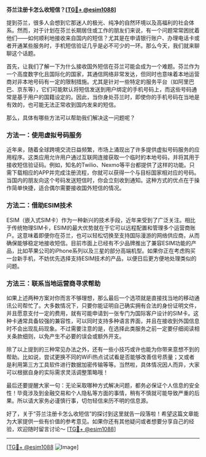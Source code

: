 **芬兰注册卡怎么收短信？[[TG💪+ @esim1088](https://t.me/s/esim1088)]**

提到芬兰，很多人会想到它那迷人的极光、纯净的自然环境以及高福利的社会体系。然而，对于计划在芬兰长期居住或工作的朋友们来说，有一个问题常常困扰着他们——如何顺利地接收来自国内的短信？尤其是在申请银行账户、办理电话卡或者开通某些服务时，手机短信验证几乎是必不可少的一环。那么今天，我们就来聊聊这个话题。

首先，让我们了解一下为什么接收国外短信在芬兰可能会成为一个难题。芬兰作为一个高度数字化且国际化的国家，其通信网络非常发达，但同时也意味着本地运营商对非本地号码有一定的限制措施。尤其是针对一些特定的服务平台（如阿里巴巴、京东等），它们可能默认将短信发送到用户绑定的手机号码上，而这些号码通常是基于用户的国籍设定的。因此，当你身处芬兰时，即使你的手机号码在当地是有效的，也可能无法正常收到国内发来的短信。

那么，具体有哪些方法可以帮助我们解决这一问题呢？

### 方法一：使用虚拟号码服务

近年来，随着全球跨境交流日益频繁，市场上涌现出了许多提供虚拟号码服务的应用程序。这类应用允许用户通过互联网连接获取一个临时的本地号码，并将其用于接收短信验证码。例如，知名的Twilio、Nexmo等平台都提供了这样的功能。只需下载相应的APP并完成注册流程，你就可以获得一个与目标国家相对应的号码。当国内的朋友向这个号码发送短信时，你会立刻收到通知。这种方式的优点在于操作简单快捷，适合偶尔需要接收国外短信的情况。

### 方法二：借助ESIM技术

ESIM（嵌入式SIM卡）作为一种新兴的技术手段，近年来受到了广泛关注。相比于传统物理SIM卡，ESIM的最大优势就在于它可以远程配置和管理多个运营商账户。这意味着即便你在芬兰，也可以轻松切换至支持国际漫游的网络供应商，从而确保能够稳定地接收短信。目前市面上已经有不少品牌推出了兼容ESIM功能的产品，比如苹果公司的iPhone系列以及三星的部分高端机型。如果你正在考虑购买一台新手机，不妨优先选择支持ESIM技术的产品，以便日后更方便地处理类似的问题。

### 方法三：联系当地运营商寻求帮助

如果上述两种方案对你而言不够理想，那么最后一个选项就是直接找当地的移动通讯公司帮忙了。大多数情况下，只要你能证明自己确实拥有合法的身份证明文件，并且愿意支付一定的费用，就有可能申请到一张专门为国际客户设计的SIM卡。这种卡通常具备较强的兼容性，可以同时支持多种语言界面，并且在接收到外国信息时不会出现乱码现象。不过需要注意的是，在选择此类服务之前一定要仔细阅读相关条款细则，以免产生不必要的误会或额外开支。

除了以上提到的三种常见办法之外，还有一些小技巧或许也能为你带来意想不到的帮助。比如说，尝试更换不同的WiFi热点试试看是否能够改善信号质量；又或者是利用第三方工具软件进行数据加密传输等等。当然啦，具体情况因人而异，大家可以根据自身的实际需求灵活调整策略哦！

最后还要提醒大家一句：无论采取哪种方式解决问题，都务必保证个人信息的安全性！毕竟涉及到金融交易和个人隐私等方面的事情，稍有不慎就可能导致严重的后果。所以请大家务必谨慎行事，切勿轻信来历不明的信息源。

好了，关于“芬兰注册卡怎么收短信”的探讨到这里就告一段落啦！希望这篇文章能为大家提供一些有价值的参考意见。如果你还有其他疑问或者想要分享自己的经验，欢迎随时留言讨论～ [[TG💪+ @esim1088](https://t.me/s/esim1088)]

---

[[TG💪+ @esim1088](https://t.me/s/esim1088) ![Image](https://i.postimg.cc/4NQfJmqS/Snipaste-2025-05-13-00-14-12.png)]